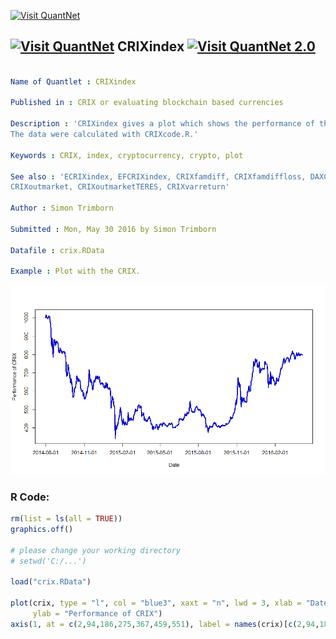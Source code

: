 
[<img src="https://github.com/QuantLet/Styleguide-and-FAQ/blob/master/pictures/banner.png" width="880" alt="Visit QuantNet">](http://quantlet.de/index.php?p=info)

## [<img src="https://github.com/QuantLet/Styleguide-and-Validation-procedure/blob/master/pictures/qloqo.png" alt="Visit QuantNet">](http://quantlet.de/) **CRIXindex** [<img src="https://github.com/QuantLet/Styleguide-and-Validation-procedure/blob/master/pictures/QN2.png" width="60" alt="Visit QuantNet 2.0">](http://quantlet.de/d3/ia)

```yaml

Name of Quantlet : CRIXindex

Published in : CRIX or evaluating blockchain based currencies

Description : 'CRIXindex gives a plot which shows the performance of the cryptocurrency index CRIX.
The data were calculated with CRIXcode.R.'

Keywords : CRIX, index, cryptocurrency, crypto, plot

See also : 'ECRIXindex, EFCRIXindex, CRIXfamdiff, CRIXfamdiffloss, DAXCRIXloss, CRIXhnoptions,
CRIXoutmarket, CRIXoutmarketTERES, CRIXvarreturn'

Author : Simon Trimborn

Submitted : Mon, May 30 2016 by Simon Trimborn

Datafile : crix.RData

Example : Plot with the CRIX.

```

![Picture1](CRIXindex_plot.png)


### R Code:
```r
rm(list = ls(all = TRUE))
graphics.off()

# please change your working directory 
# setwd('C:/...')

load("crix.RData")

plot(crix, type = "l", col = "blue3", xaxt = "n", lwd = 3, xlab = "Date", 
     ylab = "Performance of CRIX")
axis(1, at = c(2,94,186,275,367,459,551), label = names(crix)[c(2,94,186,275,367,459,551)])

```
